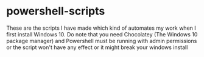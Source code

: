 # powershell-scripts
These are the scripts I have made which kind of automates my work when I first install Windows 10. Do note that you need Chocolatey (The Windows 10 package manager) and Powershell must be running with admin permissions or the script won't have any effect or it might break your windows install
